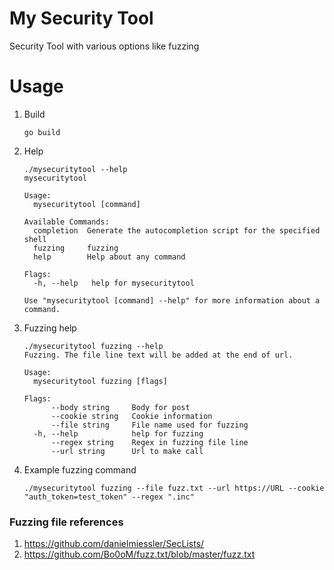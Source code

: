 # My Security Tool
Security Tool with various options like fuzzing

# Usage 
1. Build
   ```
   go build
   ```
2. Help
   ```
   ./mysecuritytool --help 
   mysecuritytool

   Usage:
     mysecuritytool [command]

   Available Commands:
     completion  Generate the autocompletion script for the specified shell
     fuzzing     fuzzing
     help        Help about any command

   Flags:
     -h, --help   help for mysecuritytool

   Use "mysecuritytool [command] --help" for more information about a command.
   ```
3. Fuzzing help
   ```
   ./mysecuritytool fuzzing --help 
   Fuzzing. The file line text will be added at the end of url.

   Usage:
     mysecuritytool fuzzing [flags]

   Flags:
         --body string     Body for post
         --cookie string   Cookie information
         --file string     File name used for fuzzing
     -h, --help            help for fuzzing
         --regex string    Regex in fuzzing file line
         --url string      Url to make call
   ```
4. Example fuzzing command
   ```
   ./mysecuritytool fuzzing --file fuzz.txt --url https://URL --cookie "auth_token=test_token" --regex ".inc"
   ```

### Fuzzing file references 
1. https://github.com/danielmiessler/SecLists/
2. https://github.com/Bo0oM/fuzz.txt/blob/master/fuzz.txt